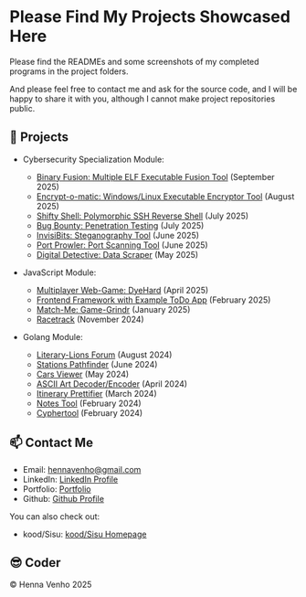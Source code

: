 # Please Find My Projects Showcased Here

Please find the READMEs and some screenshots of my completed programs in the project folders. 

And please feel free to contact me and ask for the source code, and I will be happy to share it with you, although I cannot make project repositories public.


## :star2: Projects

- Cybersecurity Specialization Module: 
    - [Binary Fusion: Multiple ELF Executable Fusion Tool](./binary-fusion/) (September 2025)
    - [Encrypt-o-matic: Windows/Linux Executable Encryptor Tool](./encrypt-o-matic/) (August 2025)
    - [Shifty Shell: Polymorphic SSH Reverse Shell](./shifty-shell/) (July 2025)
    - [Bug Bounty: Penetration Testing](./bug-bounty/) (July 2025)
    - [InvisiBits: Steganography Tool](./invisibits/) (June 2025)
    - [Port Prowler: Port Scanning Tool](./port-prowler/) (June 2025)
    - [Digital Detective: Data Scraper](./digital-detective/) (May 2025)

- JavaScript Module: 
    - [Multiplayer Web-Game: DyeHard](./web-game/) (April 2025)
    - [Frontend Framework with Example ToDo App](./frontend-framework/) (February 2025)
    - [Match-Me: Game-Grindr](./match-me/) (January 2025)
    - [Racetrack](./racetrack/) (November 2024)

- Golang Module:
    - [Literary-Lions Forum](./literary-lions-forum/) (August 2024)
    - [Stations Pathfinder](./stations-pathfinder/) (June 2024)
    - [Cars Viewer](./cars-viewer/) (May 2024)
    - [ASCII Art Decoder/Encoder](./ASCII-art/) (April 2024)
    - [Itinerary Prettifier](./itinerary/) (March 2024)
    - [Notes Tool](./notes/) (February 2024)
    - [Cyphertool](./cyphertool/) (February 2024)

## :mailbox: Contact Me

- Email: hennavenho@gmail.com
- LinkedIn: <a href="https://www.linkedin.com/in/henna-venho" target="_blank"
                    rel="noopener noreferrer">LinkedIn Profile</a>
- Portfolio: <a href="https://hennavenho.github.io/Portfolio/" target="_blank"
                    rel="noopener noreferrer">Portfolio</a>
- Github: <a href="https://github.com/HennaVenho" target="_blank"
                    rel="noopener noreferrer">Github Profile</a>

You can also check out: 
- kood/Sisu: <a href="https://koodsisu.fi/" target="_blank"
                    rel="noopener noreferrer">kood/Sisu Homepage</a>


## :sunglasses: Coder 

:copyright: Henna Venho 2025
